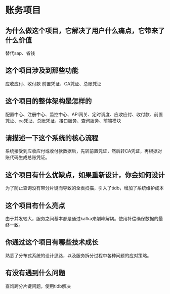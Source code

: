# 账务项目

## 为什么做这个项目，它解决了用户什么痛点，它带来了什么价值
替代sap、省钱

## 这个项目涉及到那些功能
应收应付、收付款
前置凭证、CA凭证、总账凭证

## 这个项目的整体架构是怎样的
配置中心、注册中心、监控中心、API网关、定时调度、应收应付、收付款、前置凭证、ca凭证、总账凭证、接口服务、查询服务、前端模块

## 请描述一下这个系统的核心流程
系统接受到应收应付或收付款数据后，先转前置凭证，然后转CA凭证，再根据对账代码生成总账凭证。

## 这个项目有什么优缺点，如果重新设计，你会如何设计
为了防止查询没有带分片键而导致的全表扫描，引入了tidb，增加了系统维护成本

## 这个项目有什么亮点
由于并发较大，服务之间基本都是通过kafka来削峰解耦。使用补偿确保数据的最终一致。

## 你通过这个项目有哪些技术成长
熟悉了分布式系统的设计思路，以及服务拆分过程中各种问题的应对策略。

## 有没有遇到什么问题
查询跨分片键问题，使用tidb解决